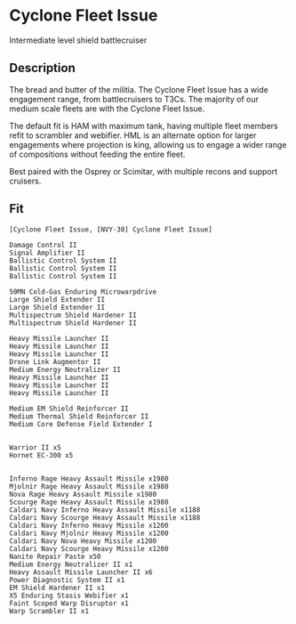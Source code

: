 # Cyclone Fleet Issue
Intermediate level shield battlecruiser

## Description
The bread and butter of the militia. The Cyclone Fleet Issue has a wide engagement range, from battlecruisers to T3Cs. The majority of our medium scale fleets are with the Cyclone Fleet Issue. 

The default fit is HAM with maximum tank, having multiple fleet members refit to scrambler and webifier. HML is an alternate option for larger engagements where projection is king, allowing us to engage a wider range of compositions without feeding the entire fleet.

Best paired with the Osprey or Scimitar, with multiple recons and support cruisers. 

## Fit
```
[Cyclone Fleet Issue, [NVY-30] Cyclone Fleet Issue]

Damage Control II
Signal Amplifier II
Ballistic Control System II
Ballistic Control System II
Ballistic Control System II

50MN Cold-Gas Enduring Microwarpdrive
Large Shield Extender II
Large Shield Extender II
Multispectrum Shield Hardener II
Multispectrum Shield Hardener II

Heavy Missile Launcher II
Heavy Missile Launcher II
Heavy Missile Launcher II
Drone Link Augmentor II
Medium Energy Neutralizer II
Heavy Missile Launcher II
Heavy Missile Launcher II
Heavy Missile Launcher II

Medium EM Shield Reinforcer II
Medium Thermal Shield Reinforcer II
Medium Core Defense Field Extender I


Warrior II x5
Hornet EC-300 x5


Inferno Rage Heavy Assault Missile x1980
Mjolnir Rage Heavy Assault Missile x1980
Nova Rage Heavy Assault Missile x1980
Scourge Rage Heavy Assault Missile x1980
Caldari Navy Inferno Heavy Assault Missile x1188
Caldari Navy Scourge Heavy Assault Missile x1188
Caldari Navy Inferno Heavy Missile x1200
Caldari Navy Mjolnir Heavy Missile x1200
Caldari Navy Nova Heavy Missile x1200
Caldari Navy Scourge Heavy Missile x1200
Nanite Repair Paste x50
Medium Energy Neutralizer II x1
Heavy Assault Missile Launcher II x6
Power Diagnostic System II x1
EM Shield Hardener II x1
X5 Enduring Stasis Webifier x1
Faint Scoped Warp Disruptor x1
Warp Scrambler II x1
```

